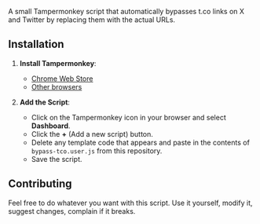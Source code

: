 A small Tampermonkey script that automatically bypasses t.co links on X and Twitter by replacing them with the actual URLs. 

## Installation

1. **Install Tampermonkey**:  
   - [Chrome Web Store](https://chrome.google.com/webstore/detail/tampermonkey/dhdgffkkebhmkfjojejmpbldmpobfkfo)
   - [Other browsers](https://www.tampermonkey.net/)

2. **Add the Script**:  
   - Click on the Tampermonkey icon in your browser and select **Dashboard**.
   - Click the **+** (Add a new script) button.
   - Delete any template code that appears and paste in the contents of `bypass-tco.user.js` from this repository.
   - Save the script.


## Contributing

Feel free to do whatever you want with this script. Use it yourself, modify it, suggest changes, complain if it breaks.
